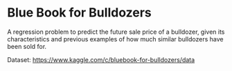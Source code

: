 # Blue Book for Bulldozers 
A regression problem to predict the future sale price of a bulldozer, given its characteristics and previous examples of how much similar bulldozers have been sold for.

Dataset: https://www.kaggle.com/c/bluebook-for-bulldozers/data
